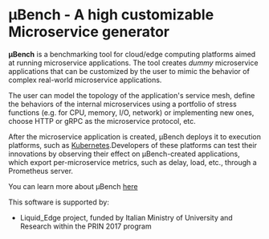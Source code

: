 # **µBench** - A high customizable Microservice generator

**µBench** is a benchmarking tool for cloud/edge computing platforms aimed at running microservice applications.
The tool creates *dummy* microservice applications that can be customized by the user to mimic the behavior of complex real-world microservice applications.

The user can model the topology of the application's service mesh, define the behaviors of the internal microservices using a portfolio of stress functions (e.g. for CPU, memory, I/O, network) or implementing new ones, choose HTTP or gRPC as the microservice protocol, etc.

After the microservice application is created, µBench deploys it to execution platforms, such as [Kubernetes](https://kubernetes.io).Developers of these platforms can test their innovations by observing their effect on µBench-created applications, which export per-microservice metrics, such as delay, load, etc., through a Prometheus server. 

You can learn more about µBench [here](Docs/Manual.md)

This software is supported by:
- Liquid_Edge project, funded by Italian Ministry of University and Research within the PRIN 2017 program  
